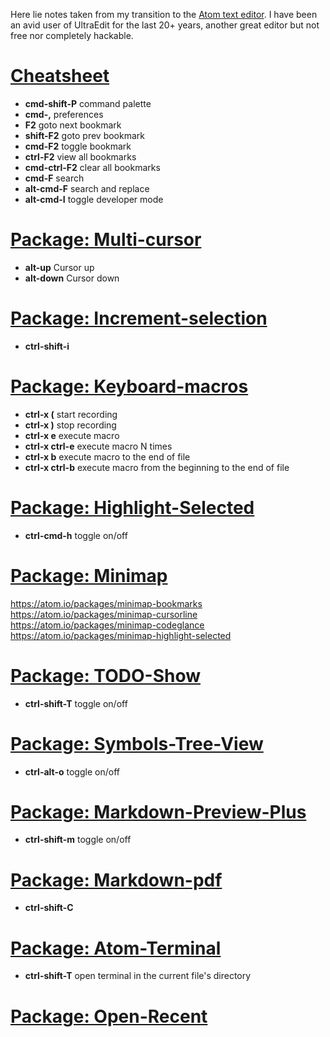 Here lie notes taken from my transition to the [Atom text editor](http://atom.io/).  I have been an avid user of UltraEdit for the last 20+ years, another great editor but not free nor completely hackable.


# [Cheatsheet](https://gist.github.com/chrissimpkins/5bf5686bae86b8129bee#atom_cmd_palette)
* **cmd-shift-P**  command palette
* **cmd-,**        preferences
* **F2**           goto next bookmark
* **shift-F2**     goto prev bookmark
* **cmd-F2**       toggle bookmark
* **ctrl-F2**      view all bookmarks
* **cmd-ctrl-F2**  clear all bookmarks
* **cmd-F**        search
* **alt-cmd-F**    search and replace
* **alt-cmd-I**    toggle developer mode

# [Package: Multi-cursor](https://atom.io/packages/multi-cursor)
* **alt-up**       Cursor up
* **alt-down**     Cursor down

# [Package: Increment-selection](https://atom.io/packages/increment-selection)
* **ctrl-shift-i**

# [Package: Keyboard-macros](https://atom.io/packages/atom-keyboard-macros)
* **ctrl-x (**      start recording
* **ctrl-x )**      stop recording
* **ctrl-x e**      execute macro
* **ctrl-x ctrl-e** execute macro N times
* **ctrl-x b**      execute macro to the end of file
* **ctrl-x ctrl-b** execute macro from the beginning to the end of file

# [Package: Highlight-Selected](https://atom.io/packages/highlight-selected)
* **ctrl-cmd-h**    toggle on/off

# [Package: Minimap](https://atom.io/packages/minimap)
https://atom.io/packages/minimap-bookmarks
https://atom.io/packages/minimap-cursorline
https://atom.io/packages/minimap-codeglance
https://atom.io/packages/minimap-highlight-selected

# [Package: TODO-Show](https://atom.io/packages/todo-show)
* **ctrl-shift-T**  toggle on/off

# [Package: Symbols-Tree-View](https://atom.io/packages/symbols-tree-view)
* **ctrl-alt-o**    toggle on/off

# [Package: Markdown-Preview-Plus](https://github.com/Galadirith/markdown-preview-plus)
* **ctrl-shift-m**  toggle on/off

# [Package: Markdown-pdf](https://github.com/travs/markdown-pdf)
* **ctrl-shift-C**

# [Package: Atom-Terminal](https://atom.io/packages/atom-terminal)
* **ctrl-shift-T**  open terminal in the current file's directory

# [Package: Open-Recent](https://atom.io/packages/open-recent)
